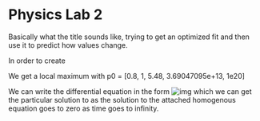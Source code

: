 # Physics Lab 2

Basically what the title sounds like, trying to get an optimized fit and then use it to predict how values change.

In order to create

We get a local maximum with p0 = [0.8, 1, 5.48, 3.69047095e+13, 1e20]

We can write the differential equation in the form 
![img](http://www.sciweavers.org/upload/Tex2Img_1654167900/render.png) which we can get the particular solution to as the solution to the attached homogenous equation goes to zero as time goes to infinity.